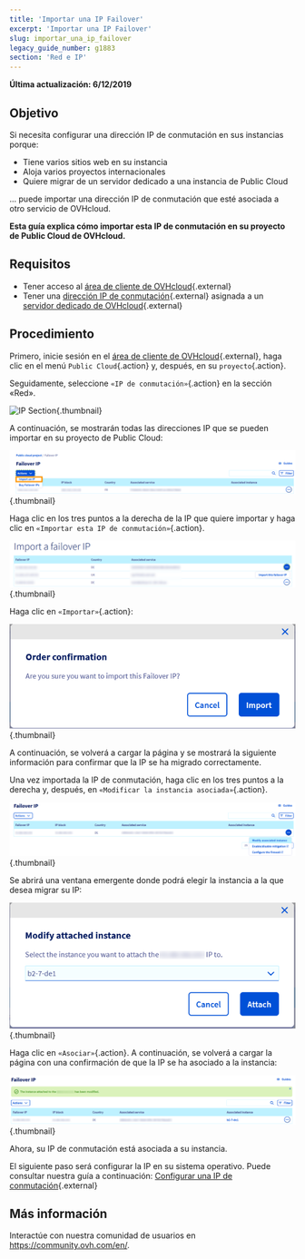 ```yaml
---
title: 'Importar una IP Failover'
excerpt: 'Importar una IP Failover'
slug: importar_una_ip_failover
legacy_guide_number: g1883
section: 'Red e IP'
---
```


**Última actualización: 6/12/2019**

## Objetivo

Si necesita configurar una dirección IP de conmutación en sus instancias porque:

- Tiene varios sitios web en su instancia 
- Aloja varios proyectos internacionales
- Quiere migrar de un servidor dedicado a una instancia de Public Cloud

... puede importar una dirección IP de conmutación que esté asociada a otro servicio de OVHcloud.

**Esta guía explica cómo importar esta IP de conmutación en su proyecto de Public Cloud de OVHcloud.**

## Requisitos

* Tener acceso al [área de cliente de OVHcloud](https://www.ovh.com/auth/?action=gotomanager){.external}
* Tener una [dirección IP de conmutación](https://www.ovh.es/servidores_dedicados/ip_failover.xml){.external} asignada a un [servidor dedicado de OVHcloud](https://www.ovh.es/servidores_dedicados/){.external}

## Procedimiento

Primero, inicie sesión en el [área de cliente de OVHcloud](https://www.ovh.com/auth/?action=gotomanager){.external}, haga clic en el menú `Public Cloud`{.action} y, después, en su `proyecto`{.action}.

Seguidamente, seleccione `«IP de conmutación»`{.action} en la sección «Red».

![IP Section](images/import.png){.thumbnail}

A continuación, se mostrarán todas las direcciones IP que se pueden importar en su proyecto de Public Cloud:

![IP Section](images/import1.png){.thumbnail}

Haga clic en los tres puntos a la derecha de la IP que quiere importar y haga clic en `«Importar esta IP de conmutación»`{.action}.

![Import Failover IP](images/import2.png){.thumbnail}

Haga clic en `«Importar»`{.action}:

![Import Failover IP](images/importconfirm.png){.thumbnail}

A continuación, se volverá a cargar la página y se mostrará la siguiente información para confirmar que la IP se ha migrado correctamente.

Una vez importada la IP de conmutación, haga clic en los tres puntos a la derecha y, después, en `«Modificar la instancia asociada»`{.action}.

![Import Failover IP](images/modifyinstance.png){.thumbnail}

Se abrirá una ventana emergente donde podrá elegir la instancia a la que desea migrar su IP:

![Import Failover IP](images/modifyinstance1.png){.thumbnail}

Haga clic en `«Asociar»`{.action}. A continuación, se volverá a cargar la página con una confirmación de que la IP se ha asociado a la instancia:

![Import Failover IP](images/modifycompleted.png){.thumbnail}

Ahora, su IP de conmutación está asociada a su instancia.

El siguiente paso será configurar la IP en su sistema operativo. Puede consultar nuestra guía a continuación: [Configurar una IP de conmutación](https://docs.ovh.com/gb/en/public-cloud/configure_a_failover_ip/){.external}

## Más información

Interactúe con nuestra comunidad de usuarios en <https://community.ovh.com/en/>.